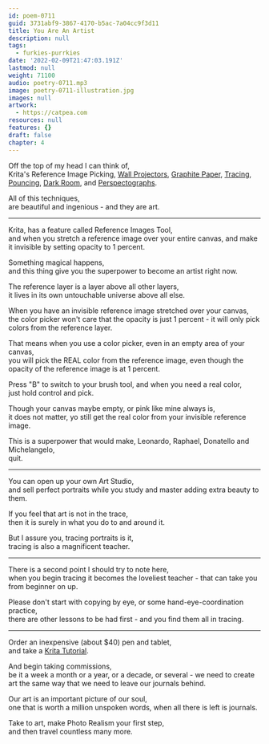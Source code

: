 ```yaml
---
id: poem-0711
guid: 3731abf9-3867-4170-b5ac-7a04cc9f3d11
title: You Are An Artist
description: null
tags:
  - furkies-purrkies
date: '2022-02-09T21:47:03.191Z'
lastmod: null
weight: 71100
audio: poetry-0711.mp3
image: poetry-0711-illustration.jpg
images: null
artwork:
  - https://catpea.com
resources: null
features: {}
draft: false
chapter: 4
---
```


Off the top of my head I can think of,\
Krita's Reference Image Picking, [Wall Projectors](https://www.youtube.com/watch?v=EwpEpnjXr3k), [Graphite Paper](https://www.youtube.com/watch?v=8s_Oia63yns), [Tracing](https://www.youtube.com/watch?v=pwX1FwumFNI), [Pouncing](https://www.youtube.com/watch?v=xqiUeW9AN5Q), [Dark Room](https://www.youtube.com/watch?v=pJJo5uVNOBo), and [Perspectographs](https://www.youtube.com/watch?v=9oRnBA6Azd8).

All of this techniques,\
are beautiful and ingenious - and they are art.

---

Krita, has a feature called Reference Images Tool,\
and when you stretch a reference image over your entire canvas, and make it invisible by setting opacity to 1 percent.

Something magical happens,\
and this thing give you the superpower to become an artist right now.

The reference layer is a layer above all other layers,\
it lives in its own untouchable universe above all else.

When you have an invisible reference image stretched over your canvas,\
the color picker won't care that the opacity is just 1 percent - it will only pick colors from the reference layer.

That means when you use a color picker, even in an empty area of your canvas,\
you will pick the REAL color from the reference image, even though the opacity of the reference image is at 1 percent.

Press "B" to switch to your brush tool, and when you need a real color,\
just hold control and pick.

Though your canvas maybe empty, or pink like mine always is,\
it does not matter, yo still get the real color from your invisible reference image.

This is a superpower that would make, Leonardo, Raphael, Donatello and Michelangelo,\
quit.

---

You can open up your own Art Studio,\
and sell perfect portraits while you study and master adding extra beauty to them.

If you feel that art is not in the trace,\
then it is surely in what you do to and around it.

But I assure you, tracing portraits is it,\
tracing is also a magnificent teacher.

---

There is a second point I should try to note here,\
when you begin tracing it becomes the loveliest teacher - that can take you from beginner on up.

Please don't start with copying by eye, or some hand-eye-coordination practice,\
there are other lessons to be had first - and you find them all in tracing.

---

Order an inexpensive (about $40) pen and tablet,\
and take a [Krita Tutorial](https://www.youtube.com/results?search_query=Krita+Tutorial).

And begin taking commissions,\
be it a week a month or a year, or a decade, or several - we need to create art the same way that we need to leave our journals behind.

Our art is an important picture of our soul,\
one that is worth a million unspoken words, when all there is left is journals.

Take to art, make Photo Realism your first step,\
and then travel countless many more.
